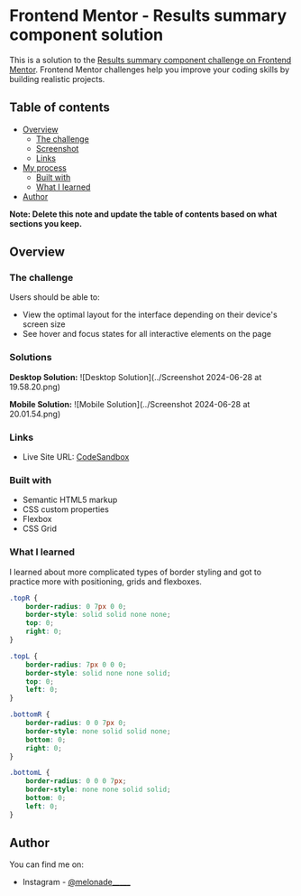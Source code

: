 # Frontend Mentor - Results summary component solution

This is a solution to the [Results summary component challenge on Frontend Mentor](https://www.frontendmentor.io/challenges/results-summary-component-CE_K6s0maV). Frontend Mentor challenges help you improve your coding skills by building realistic projects. 

## Table of contents

- [Overview](#overview)
  - [The challenge](#the-challenge)
  - [Screenshot](#screenshot)
  - [Links](#links)
- [My process](#my-process)
  - [Built with](#built-with)
  - [What I learned](#what-i-learned)
- [Author](#author)

**Note: Delete this note and update the table of contents based on what sections you keep.**

## Overview

### The challenge

Users should be able to:

- View the optimal layout for the interface depending on their device's screen size
- See hover and focus states for all interactive elements on the page

### Solutions

**Desktop Solution:**
![Desktop Solution](../Screenshot 2024-06-28 at 19.58.20.png)

**Mobile Solution:**
![Mobile Solution](../Screenshot 2024-06-28 at 20.01.54.png)

### Links

- Live Site URL: [CodeSandbox](https://codesandbox.io/p/github/2Melonades/ReportSummary/draft/elegant-meadow?file=%2Findex.html&layout=%257B%2522sidebarPanel%2522%253A%2522EXPLORER%2522%252C%2522rootPanelGroup%2522%253A%257B%2522direction%2522%253A%2522horizontal%2522%252C%2522contentType%2522%253A%2522UNKNOWN%2522%252C%2522type%2522%253A%2522PANEL_GROUP%2522%252C%2522id%2522%253A%2522ROOT_LAYOUT%2522%252C%2522panels%2522%253A%255B%257B%2522type%2522%253A%2522PANEL_GROUP%2522%252C%2522contentType%2522%253A%2522UNKNOWN%2522%252C%2522direction%2522%253A%2522vertical%2522%252C%2522id%2522%253A%2522clxyztgni00093b6k6zxdyj5o%2522%252C%2522sizes%2522%253A%255B70%252C30%255D%252C%2522panels%2522%253A%255B%257B%2522type%2522%253A%2522PANEL_GROUP%2522%252C%2522contentType%2522%253A%2522EDITOR%2522%252C%2522direction%2522%253A%2522horizontal%2522%252C%2522id%2522%253A%2522EDITOR%2522%252C%2522panels%2522%253A%255B%257B%2522type%2522%253A%2522PANEL%2522%252C%2522contentType%2522%253A%2522EDITOR%2522%252C%2522id%2522%253A%2522clxyztgnh00033b6k3bgwrzfo%2522%257D%255D%257D%252C%257B%2522type%2522%253A%2522PANEL_GROUP%2522%252C%2522contentType%2522%253A%2522SHELLS%2522%252C%2522direction%2522%253A%2522horizontal%2522%252C%2522id%2522%253A%2522SHELLS%2522%252C%2522panels%2522%253A%255B%257B%2522type%2522%253A%2522PANEL%2522%252C%2522contentType%2522%253A%2522SHELLS%2522%252C%2522id%2522%253A%2522clxyztgnh00063b6kd7ykwit0%2522%257D%255D%252C%2522sizes%2522%253A%255B100%255D%257D%255D%257D%252C%257B%2522type%2522%253A%2522PANEL_GROUP%2522%252C%2522contentType%2522%253A%2522DEVTOOLS%2522%252C%2522direction%2522%253A%2522vertical%2522%252C%2522id%2522%253A%2522DEVTOOLS%2522%252C%2522panels%2522%253A%255B%257B%2522type%2522%253A%2522PANEL%2522%252C%2522contentType%2522%253A%2522DEVTOOLS%2522%252C%2522id%2522%253A%2522clxyztgnh00083b6kn5nzf6ys%2522%257D%255D%252C%2522sizes%2522%253A%255B100%255D%257D%255D%252C%2522sizes%2522%253A%255B50%252C50%255D%257D%252C%2522tabbedPanels%2522%253A%257B%2522clxyztgnh00033b6k3bgwrzfo%2522%253A%257B%2522tabs%2522%253A%255B%257B%2522id%2522%253A%2522clxyztgnf00023b6kvgp0jvcl%2522%252C%2522mode%2522%253A%2522permanent%2522%252C%2522type%2522%253A%2522FILE%2522%252C%2522filepath%2522%253A%2522%252Findex.html%2522%257D%255D%252C%2522id%2522%253A%2522clxyztgnh00033b6k3bgwrzfo%2522%252C%2522activeTabId%2522%253A%2522clxyztgnf00023b6kvgp0jvcl%2522%257D%252C%2522clxyztgnh00083b6kn5nzf6ys%2522%253A%257B%2522tabs%2522%253A%255B%257B%2522id%2522%253A%2522clxyztgnh00073b6k72hx0bqk%2522%252C%2522mode%2522%253A%2522permanent%2522%252C%2522type%2522%253A%2522TASK_PORT%2522%252C%2522taskId%2522%253A%2522start%2522%252C%2522port%2522%253A5000%252C%2522path%2522%253A%2522%252F%2522%257D%255D%252C%2522id%2522%253A%2522clxyztgnh00083b6kn5nzf6ys%2522%252C%2522activeTabId%2522%253A%2522clxyztgnh00073b6k72hx0bqk%2522%257D%252C%2522clxyztgnh00063b6kd7ykwit0%2522%253A%257B%2522tabs%2522%253A%255B%257B%2522id%2522%253A%2522clxyztgnh00043b6kehg7ms13%2522%252C%2522mode%2522%253A%2522permanent%2522%252C%2522type%2522%253A%2522TASK_LOG%2522%252C%2522taskId%2522%253A%2522start%2522%257D%252C%257B%2522id%2522%253A%2522clxyztgnh00053b6k3ln39plq%2522%252C%2522mode%2522%253A%2522permanent%2522%252C%2522type%2522%253A%2522TERMINAL%2522%252C%2522shellId%2522%253A%2522clxyzpzzp0011dbiy7qlf5dz7%2522%257D%255D%252C%2522id%2522%253A%2522clxyztgnh00063b6kd7ykwit0%2522%252C%2522activeTabId%2522%253A%2522clxyztgnh00043b6kehg7ms13%2522%257D%257D%252C%2522showDevtools%2522%253Atrue%252C%2522showShells%2522%253Atrue%252C%2522showSidebar%2522%253Atrue%252C%2522sidebarPanelSize%2522%253A15%257D)

### Built with

- Semantic HTML5 markup
- CSS custom properties
- Flexbox
- CSS Grid

### What I learned

I learned about more complicated types of border styling and got to practice more with positioning, grids and flexboxes.

```css
.topR {
    border-radius: 0 7px 0 0;
    border-style: solid solid none none;
    top: 0;
    right: 0;
}

.topL {
    border-radius: 7px 0 0 0;
    border-style: solid none none solid;
    top: 0;
    left: 0;
}

.bottomR {
    border-radius: 0 0 7px 0;
    border-style: none solid solid none;
    bottom: 0;
    right: 0;
}

.bottomL {
    border-radius: 0 0 0 7px;
    border-style: none none solid solid;
    bottom: 0;
    left: 0;
}
```

## Author
You can find me on:
- Instagram - [@melonade_____]([https://www.twitter.com/yourusername](https://www.instagram.com/melonade_____/))
